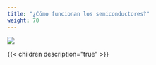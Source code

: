 ```yaml
---
title: "¿Cómo funcionan los semiconductores?"
weight: 70
---
```


[![](/images/siliwiz/image60.png?width=40pc)](https://app.siliwiz.com)

{{< children description="true" >}}
